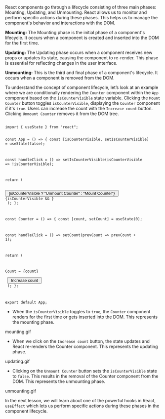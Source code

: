 React components go through a lifecycle consisting of three main phases: Mounting, Updating, and Unmounting. React allows us to monitor and perform specific actions during these phases. This helps us to manage the component's behavior and interactions with the DOM.

**Mounting:** The Mounting phase is the initial phase of a component's lifecycle. It occurs when a component is created and inserted into the DOM for the first time.

**Updating:** The Updating phase occurs when a component receives new props or updates its state, causing the component to re-render. This phase is essential for reflecting changes in the user interface.

**Unmounting:** This is the third and final phase of a component's lifecycle. It occurs when a component is removed from the DOM.

To understand the concept of component lifecycle, let’s look at an example where we are conditionally rendering the `Counter` component within the `App` component based on the `isCounterVisible` state variable. Clicking the `Mount Counter` button toggles `isCounterVisible`, displaying the `Counter` component if it's `true`. Users can increase the count with the `Increase count` button. Clicking `Unmount Counter` removes it from the DOM tree.

<codeblock language="reactjs" type="lesson" packages="tailwindcss">
<code>
import { useState } from "react";

const App = () => {
  const [isCounterVisible, setIsCounterVisible] = useState(false);

  const handleClick = () => setIsCounterVisible(isCounterVisible => !isCounterVisible);

  return (
    <div className="flex flex-col items-center justify-center min-h-screen">
      <button
        className="bg-blue-500 hover:bg-blue-700 text-white font-bold py-2 px-4 mt-4 rounded"
        onClick={handleClick}
      >
        {isCounterVisible ? "Unmount Counter" : "Mount Counter"}
      </button>
      {isCounterVisible && <Counter />}
    </div>
  );
};

const Counter = () => {
  const [count, setCount] = useState(0);

  const handleClick = () => setCount(prevCount => prevCount + 1);

  return (
    <div className="text-center mt-2 pt-6 border rounded-md shadow-lg">
      <p className="text-lg font-bold">Count = {count}</p>
      <button
        className="bg-blue-500 hover:bg-blue-700 text-white font-bold py-1 px-2 mt-2 rounded"
        onClick={handleClick}
      >
        Increase count
      </button>
    </div>
  );
};

export default App;
</code>
</codeblock>

- When the `isCounterVisible` toggles to `true`, the `Counter` component renders for the first time or gets inserted into the DOM. This represents the mounting phase.

<image>mounting.gif</image>

- When we click on the `Increase count` button, the state updates and React re-renders the Counter component. This represents the updating phase.

<image>updating.gif</image>

- Clicking on the `Unmount Counter` button sets the `isCounterVisible` state to `false`. This results in the removal of the Counter component from the DOM. This represents the unmounting phase.

<image>unmounting.gif</image>

In the next lesson, we will learn about one of the powerful hooks in React, `useEffect` which lets us perform specific actions during these phases in the component lifecycle.
